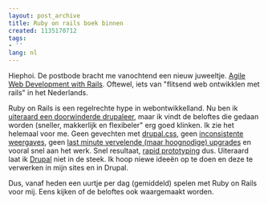 ```yaml
---
layout: post_archive
title: Ruby on rails boek binnen
created: 1135170712
tags:
- ''
lang: nl
---
```

Hiephoi. De postbode bracht me vanochtend een nieuw juweeltje. [Agile Web Development with Rails](http://www.pragmaticprogrammer.com/titles/rails/index.html). Oftewel, iets van "flitsend web ontwikklen met rails" in het Nederlands.

Ruby on Rails is een regelrechte hype in webontwikkelland. Nu ben ik [uiteraard een doorwinderde drupaleer](http://www.webschuur.com/node/381), maar ik vindt de beloftes die gedaan worden (sneller, makkerlijk en flexibeler" erg goed klinken. Ik zie het helemaal voor me. Geen gevechten met [drupal.css](http://drupal.org/node/13095), geen [inconsistente weergaves](http://drupal.org/node/19891), geen [last minute vervelende (maar hoognodige) upgrades](http://drupal.org/node/33338) en vooral snel aan het werk. Snel resultaat, [rapid prototyping](http://en.wikipedia.org/wiki/Rapid_prototyping) dus. Uiteraard laat ik [Drupal](htt://drupal.org) niet in de steek. Ik hoop niewe ideeën op te doen en deze te verwerken in mijn sites en in Drupal.

Dus, vanaf heden een uurtje per dag (gemiddeld) spelen met Ruby on Rails voor mij. Eens kijken of de beloftes ook waargemaakt worden.
